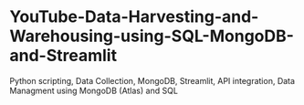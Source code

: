 # YouTube-Data-Harvesting-and-Warehousing-using-SQL-MongoDB-and-Streamlit
Python scripting, Data Collection, MongoDB, Streamlit, API integration, Data Managment using MongoDB (Atlas) and SQL
